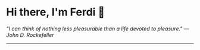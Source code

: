 <h1>Hi there, I'm Ferdi 👋</h1>

<p><em>
  "I can think of nothing less pleasurable than a life devoted to pleasure." — John D. Rockefeller
</em></p>

---
